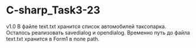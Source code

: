 # C-sharp_Task3-23
v1.0
В файле text.txt хранится список автомобилей таксопарка.
Осталось реализовать savedialog и opendialog. Временно путь до файла text.txt хранится в Form1 в поле path.
